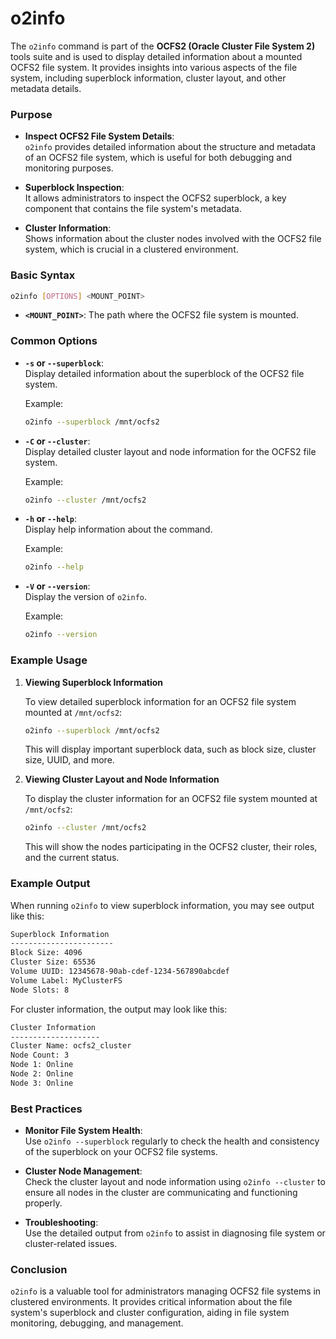 # o2info
The `o2info` command is part of the **OCFS2 (Oracle Cluster File System 2)** tools suite and is used to display detailed information about a mounted OCFS2 file system. It provides insights into various aspects of the file system, including superblock information, cluster layout, and other metadata details.

### Purpose

- **Inspect OCFS2 File System Details**:  
  `o2info` provides detailed information about the structure and metadata of an OCFS2 file system, which is useful for both debugging and monitoring purposes.
  
- **Superblock Inspection**:  
  It allows administrators to inspect the OCFS2 superblock, a key component that contains the file system's metadata.

- **Cluster Information**:  
  Shows information about the cluster nodes involved with the OCFS2 file system, which is crucial in a clustered environment.

### Basic Syntax

```bash
o2info [OPTIONS] <MOUNT_POINT>
```

- **`<MOUNT_POINT>`**: The path where the OCFS2 file system is mounted.

### Common Options

- **`-s` or `--superblock`**:  
  Display detailed information about the superblock of the OCFS2 file system.

  Example:
  ```bash
  o2info --superblock /mnt/ocfs2
  ```

- **`-C` or `--cluster`**:  
  Display detailed cluster layout and node information for the OCFS2 file system.

  Example:
  ```bash
  o2info --cluster /mnt/ocfs2
  ```

- **`-h` or `--help`**:  
  Display help information about the command.

  Example:
  ```bash
  o2info --help
  ```

- **`-V` or `--version`**:  
  Display the version of `o2info`.

  Example:
  ```bash
  o2info --version
  ```

### Example Usage

1. **Viewing Superblock Information**

   To view detailed superblock information for an OCFS2 file system mounted at `/mnt/ocfs2`:

   ```bash
   o2info --superblock /mnt/ocfs2
   ```

   This will display important superblock data, such as block size, cluster size, UUID, and more.

2. **Viewing Cluster Layout and Node Information**

   To display the cluster information for an OCFS2 file system mounted at `/mnt/ocfs2`:

   ```bash
   o2info --cluster /mnt/ocfs2
   ```

   This will show the nodes participating in the OCFS2 cluster, their roles, and the current status.

### Example Output

When running `o2info` to view superblock information, you may see output like this:

```bash
Superblock Information
-----------------------
Block Size: 4096
Cluster Size: 65536
Volume UUID: 12345678-90ab-cdef-1234-567890abcdef
Volume Label: MyClusterFS
Node Slots: 8
```

For cluster information, the output may look like this:

```bash
Cluster Information
--------------------
Cluster Name: ocfs2_cluster
Node Count: 3
Node 1: Online
Node 2: Online
Node 3: Online
```

### Best Practices

- **Monitor File System Health**:  
  Use `o2info --superblock` regularly to check the health and consistency of the superblock on your OCFS2 file systems.

- **Cluster Node Management**:  
  Check the cluster layout and node information using `o2info --cluster` to ensure all nodes in the cluster are communicating and functioning properly.

- **Troubleshooting**:  
  Use the detailed output from `o2info` to assist in diagnosing file system or cluster-related issues.

### Conclusion

`o2info` is a valuable tool for administrators managing OCFS2 file systems in clustered environments. It provides critical information about the file system's superblock and cluster configuration, aiding in file system monitoring, debugging, and management.
